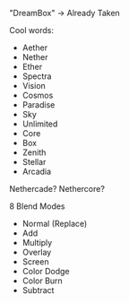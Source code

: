 "DreamBox" -> Already Taken

Cool words:
- Aether
- Nether
- Ether
- Spectra
- Vision
- Cosmos
- Paradise
- Sky
- Unlimited
- Core
- Box
- Zenith
- Stellar
- Arcadia

Nethercade?
Nethercore?

8 Blend Modes
- Normal (Replace)
- Add
- Multiply
- Overlay
- Screen
- Color Dodge
- Color Burn
- Subtract